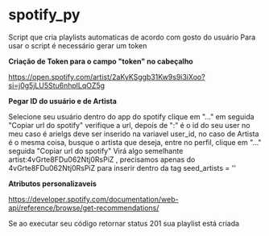 # spotify_py
Script que cria playlists automaticas de acordo com gosto do usuário
Para usar o script é necessário gerar um token




**Criação de Token para o campo "token" no cabeçalho**


https://open.spotify.com/artist/2aKyKSggb31Kw9s9i3iXoo?si=j0g5jLU5Stu6nhplLqOZ5g



**Pegar ID do usuário e de Artista**


Selecione seu usuário dentro do app do spotify clique em "..." em seguida "Copiar url do spotify" verifique a url, depois de ":" é o id do seu user no meu caso é arielgs deve ser inserido na variavel user_id,
no caso de Artista é o mesma coisa, busque o artista que deseja, entre no perfil, clique em "..." seguida "Copiar url do spotify" 
Virá algo semelhante artist:4vGrte8FDu062Ntj0RsPiZ , precisamos apenas do 4vGrte8FDu062Ntj0RsPiZ para inserir dentro da tag seed_artists = ''


**Atributos personalizaveis**


https://developer.spotify.com/documentation/web-api/reference/browse/get-recommendations/



Se ao executar seu código retornar status 201 sua playlist está criada

